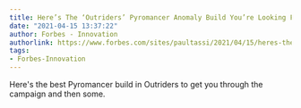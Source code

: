 ```yaml
---
title: Here’s The ‘Outriders’ Pyromancer Anomaly Build You’re Looking For
date: "2021-04-15 13:37:22"
author: Forbes - Innovation
authorlink: https://www.forbes.com/sites/paultassi/2021/04/15/heres-the-outriders-pyromancer-anomaly-build-youre-looking-for/
tags:
- Forbes-Innovation
---
```

Here's the best Pyromancer build in Outriders to get you through the campaign and then some.
